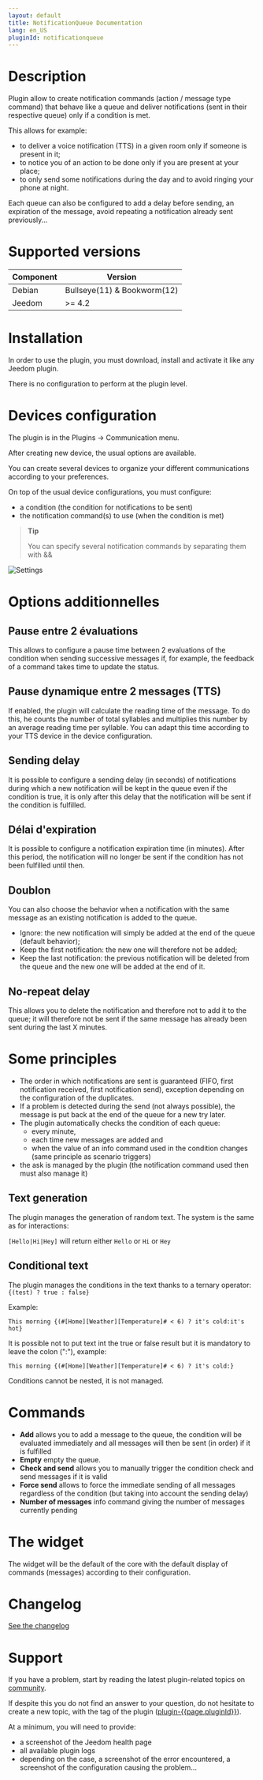 ```yaml
---
layout: default
title: NotificationQueue Documentation
lang: en_US
pluginId: notificationqueue
---
```


# Description

Plugin allow to create notification commands (action / message type command) that behave like a queue and deliver notifications (sent in their respective queue) only if a condition is met.

This allows for example:

- to deliver a voice notification (TTS) in a given room only if someone is present in it;
- to notice you of an action to be done only if you are present at your place;
- to only send some notifications during the day and to avoid ringing your phone at night.

Each queue can also be configured to add a delay before sending, an expiration of the message, avoid repeating a notification already sent previously...

# Supported versions

| Component | Version                     |
|-----------|-----------------------------|
| Debian    | Bullseye(11) & Bookworm(12) |
| Jeedom    | >= 4.2                      |

# Installation

In order to use the plugin, you must download, install and activate it like any Jeedom plugin.

There is no configuration to perform at the plugin level.

# Devices configuration

The plugin is in the Plugins → Communication menu.

After creating new device, the usual options are available.

You can create several devices to organize your different communications according to your preferences.

On top of the usual device configurations, you must configure:

- a condition (the condition for notifications to be sent)
- the notification command(s) to use (when the condition is met)

> **Tip**
>
> You can specify several notification commands by separating them with &&

![Settings](../images/config.png "Settings")

# Options additionnelles

## Pause entre 2 évaluations

This allows to configure a pause time between 2 evaluations of the condition when sending successive messages if, for example, the feedback of a command takes time to update the status.

## Pause dynamique entre 2 messages (TTS)

If enabled, the plugin will calculate the reading time of the message. To do this, he counts the number of total syllables and multiplies this number by an average reading time per syllable. You can adapt this time according to your TTS device in the device configuration.

## Sending delay

It is possible to configure a sending delay (in seconds) of notifications during which a new notification will be kept in the queue even if the condition is true, it is only after this delay that the notification will be sent if the condition is fulfilled.

## Délai d'expiration

It is possible to configure a notification expiration time (in minutes). After this period, the notification will no longer be sent if the condition has not been fulfilled until then.

## Doublon

You can also choose the behavior when a notification with the same message as an existing notification is added to the queue.

- Ignore: the new notification will simply be added at the end of the queue (default behavior);
- Keep the first notification: the new one will therefore not be added;
- Keep the last notification: the previous notification will be deleted from the queue and the new one will be added at the end of it.

## No-repeat delay

This allows you to delete the notification and therefore not to add it to the queue; it will therefore not be sent if the same message has already been sent during the last X minutes.

# Some principles

- The order in which notifications are sent is guaranteed (FIFO, first notification received, first notification send), exception depending on the configuration of the duplicates.
- If a problem is detected during the send (not always possible), the message is put back at the end of the queue for a new try later.
- The plugin automatically checks the condition of each queue:
  - every minute,
  - each time new messages are added and
  - when the value of an info command used in the condition changes (same principle as scenario triggers)
- the ask is managed by the plugin (the notification command used then must also manage it)

## Text generation

The plugin manages the generation of random text. The system is the same as for interactions:

`[Hello|Hi|Hey]` will return either `Hello` or `Hi` or `Hey`

## Conditional text

The plugin manages the conditions in the text thanks to a ternary operator: `{(test) ? true : false}`

Example:

`This morning {(#[Home][Weather][Temperature]# < 6) ? it's cold:it's hot}`

It is possible not to put text int the true or false result but it is mandatory to leave the colon (":"), example:

`This morning {(#[Home][Weather][Temperature]# < 6) ? it's cold:}`

Conditions cannot be nested, it is not managed.

# Commands

- **Add** allows you to add a message to the queue, the condition will be evaluated immediately and all messages will then be sent (in order) if it is fulfilled
- **Empty** empty the queue.
- **Check and send** allows you to manually trigger the condition check and send messages if it is valid
- **Force send** allows to force the immediate sending of all messages regardless of the condition (but taking into account the sending delay)
- **Number of messages** info command giving the number of messages currently pending

# The widget

The widget will be the default of the core with the default display of commands (messages) according to their configuration.

# Changelog

[See the changelog](./changelog)

# Support

If you have a problem, start by reading the latest plugin-related topics on [community]({{site.forum}}/tag/plugin-{{page.pluginId}}).

If despite this you do not find an answer to your question, do not hesitate to create a new topic, with the tag of the plugin ([plugin-{{page.pluginId}}]({{site.forum}}/tag/plugin-{{page.pluginId}})).

At a minimum, you will need to provide:

- a screenshot of the Jeedom health page
- all available plugin logs
- depending on the case, a screenshot of the error encountered, a screenshot of the configuration causing the problem...
